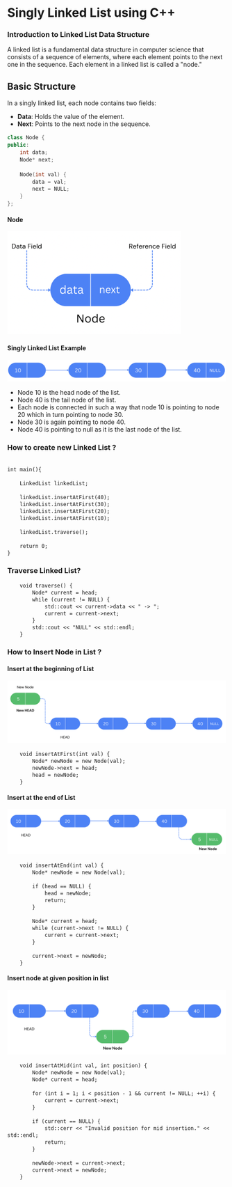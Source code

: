 # Singly Linked List using C++

### Introduction to Linked List Data Structure


A linked list is a fundamental data structure in computer science that consists of a sequence of elements, where each element points to the next one in the sequence. Each element in a linked list is called a "node."

## Basic Structure

In a singly linked list, each node contains two fields:

- **Data**: Holds the value of the element.
- **Next**: Points to the next node in the sequence.

```cpp
class Node {
public:
    int data;
    Node* next;

    Node(int val) {
        data = val;
        next = NULL;
    }
};

```

#### Node 

<img src="img/node.png" width="400"/> 

#### Singly Linked List Example

<img src="img/list1.png"/> 
 
- Node 10 is the head node of the list.
- Node 40 is the tail node of the list.
- Each node is connected in such a way that node 10 is pointing to node 20 which in turn pointing to node 30.
- Node 30 is again pointing to node 40. 
- Node 40 is pointing to null as it is the last node of the list.

### How to create new Linked List ?

```

int main(){
    
    LinkedList linkedList;

    linkedList.insertAtFirst(40);
    linkedList.insertAtFirst(30);
    linkedList.insertAtFirst(20);
    linkedList.insertAtFirst(10);

    linkedList.traverse();

    return 0;
}

``` 

### Traverse Linked List?

```
    void traverse() {
        Node* current = head;
        while (current != NULL) {
            std::cout << current->data << " -> ";
            current = current->next;
        }
        std::cout << "NULL" << std::endl;
    }

```


### How to Insert Node in List ?

#### Insert at the beginning of List
<img src="img/insertAtStart.png" />

```
    void insertAtFirst(int val) {
        Node* newNode = new Node(val);
        newNode->next = head;
        head = newNode;
    }
```


#### Insert at the end of List

<img src="img/insertAtEnd.png" />

```
    void insertAtEnd(int val) {
        Node* newNode = new Node(val);

        if (head == NULL) {
            head = newNode;
            return;
        }

        Node* current = head;
        while (current->next != NULL) {
            current = current->next;
        }

        current->next = newNode;
    }

```


#### Insert node at given position in list
<img src="img/insertAtPos.png" />

```
    void insertAtMid(int val, int position) {
        Node* newNode = new Node(val);
        Node* current = head;

        for (int i = 1; i < position - 1 && current != NULL; ++i) {
            current = current->next;
        }

        if (current == NULL) {
            std::cerr << "Invalid position for mid insertion." << std::endl;
            return;
        }

        newNode->next = current->next;
        current->next = newNode;
    }

```
